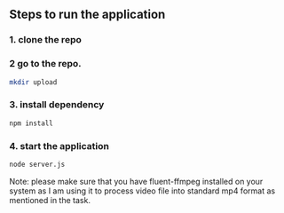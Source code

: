 ## Steps to run the application
### 1. clone the repo

### 2 go to the repo.
```bash
mkdir upload
```
### 3. install dependency
```bash
npm install
```
### 4. start the application
```bash
node server.js
```
Note: please make sure that you have fluent-ffmpeg installed on your system as I am using it to process video file into standard mp4 format as mentioned in the task.
